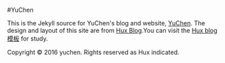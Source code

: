 #YuChen


This is the Jekyll source for YuChen's blog and website, [YuChen](http://yuchen112358.github.io/). The design and layout of this site are from [Hux Blog](http://huangxuan.me/).You can visit the [Hux blog 模板](https://github.com/Huxpro/huxblog-boilerplate/blob/master/README.zh.md) for study.

Copyright &copy; 2016 yuchen. Rights reserved as Hux indicated.